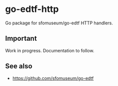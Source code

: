 # go-edtf-http

Go package for sfomuseum/go-edtf HTTP handlers.

## Important

Work in progress. Documentation to follow.

## See also

* https://github.com/sfomuseum/go-edtf